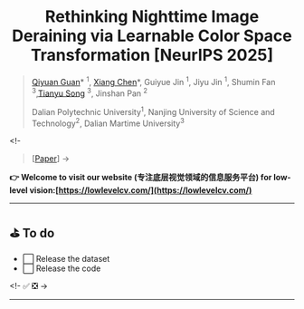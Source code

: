 #  <center> Rethinking Nighttime Image Deraining via Learnable Color Space Transformation  [NeurIPS 2025]

> [Qiyuan Guan](https://guanqiyuan.github.io/)* <sup>1</sup>, [Xiang Chen](https://cschenxiang.github.io/)*, Guiyue Jin <sup>1</sup>, Jiyu Jin <sup>1</sup>, Shumin Fan <sup>3</sup>,[Tianyu Song](https://scholar.google.com/citations?user=wA3Op6cAAAAJ&hl=zh-CN) <sup>3</sup>, Jinshan Pan <sup>2</sup>
>
> Dalian Polytechnic University<sup>1</sup>, Nanjing University of Science and Technology<sup>2</sup>, Dalian Martime University<sup>3</sup>

<!-
> [[Paper](https://arxiv.org/abs/2509.11642)]
->
> 
 **👉️ Welcome to visit our website (专注底层视觉领域的信息服务平台) for low-level vision:[https://lowlevelcv.com/](https://lowlevelcv.com/)**

---

## ⛳️ To do

* ⬜ Release the dataset
* ⬜ Release the code

<!-
✅
❎
->


---
